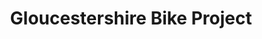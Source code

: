---
title: "Gloucestershire Bike Project"
url: /gloucester/gloucestershire-bike-project/
shop: bicycle
---